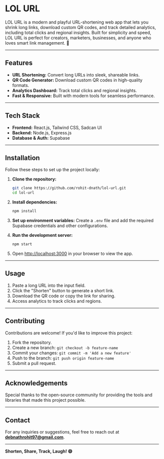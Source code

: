 # LOL URL

LOL URL is a modern and playful URL-shortening web app that lets you shrink long links, download custom QR codes, and track detailed analytics, including total clicks and regional insights. Built for simplicity and speed, LOL URL is perfect for creators, marketers, businesses, and anyone who loves smart link management. 🚀

---

## Features

- **URL Shortening:** Convert long URLs into sleek, shareable links.
- **QR Code Generator:** Download custom QR codes in high-quality formats.
- **Analytics Dashboard:** Track total clicks and regional insights.
- **Fast & Responsive:** Built with modern tools for seamless performance.

---

## Tech Stack

- **Frontend:** React.js, Tailwind CSS, Sadcan UI
- **Backend:** Node.js, Express.js
- **Database & Auth:** Supabase

---

## Installation

Follow these steps to set up the project locally:

1. **Clone the repository:**
   ```bash
   git clone https://github.com/rohit-dnath/lol-url.git
   cd lol-url
   ```

2. **Install dependencies:**
   ```bash
   npm install
   ```

3. **Set up environment variables:**
   Create a `.env` file and add the required Supabase credentials and other configurations.

4. **Run the development server:**
   ```bash
   npm start
   ```

5. Open [http://localhost:3000](http://localhost:5000) in your browser to view the app.

---

## Usage

1. Paste a long URL into the input field.
2. Click the "Shorten" button to generate a short link.
3. Download the QR code or copy the link for sharing.
4. Access analytics to track clicks and regions.

---

## Contributing

Contributions are welcome! If you'd like to improve this project:

1. Fork the repository.
2. Create a new branch: `git checkout -b feature-name`
3. Commit your changes: `git commit -m 'Add a new feature'`
4. Push to the branch: `git push origin feature-name`
5. Submit a pull request.

---

## Acknowledgements

Special thanks to the open-source community for providing the tools and libraries that made this project possible.

---

## Contact

For any inquiries or suggestions, feel free to reach out at **debnathrohit97@gmail.com**.

---

**Shorten, Share, Track, Laugh! 😄**
